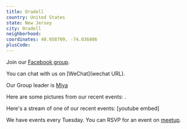 ```yaml
---
title: Oradell
country: United States
state: New Jersey
city: Oradell
neighborhood: 
coordinates: 40.958709, -74.036806
plusCode:
---
```

Join our [Facebook group](https://www.facebook.com/groups/free.code.camp.oradell).

You can chat with us on [WeChat](wechat URL).

Our Group leader is [Miya](freecodecamp.org/miya)

Here are some pictures from our recent events:
![]().

Here's a stream of one of our recent events:
[youtube embed]

We have events every Tuesday. You can RSVP for an event on [meetup](meetupurl).
